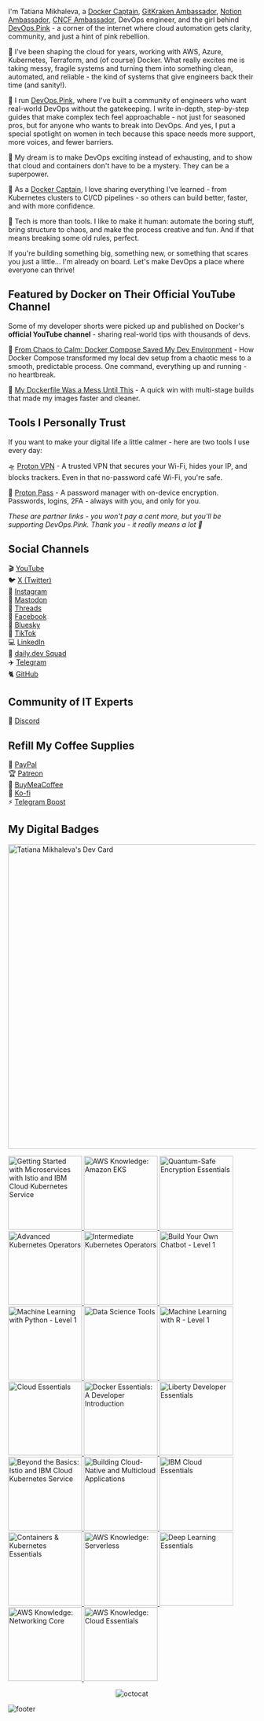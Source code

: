 I'm Tatiana Mikhaleva, a [Docker Captain](https://www.docker.com/captains/tatiana-mikhaleva/), [GitKraken Ambassador](https://www.gitkraken.com/meet-the-gitkraken-ambassadors), [Notion Ambassador](https://www.notion.so/notion/Notion-Ambassador-Program-45448f9b8e704c7bab254bd505c4717c), [CNCF Ambassador](https://www.cncf.io/people/ambassadors/), DevOps engineer, and the girl behind [DevOps.Pink](https://www.devops.pink) - a corner of the internet where cloud automation gets clarity, community, and just a hint of pink rebellion.

💾 I've been shaping the cloud for years, working with AWS, Azure, Kubernetes, Terraform, and (of course) Docker. What really excites me is taking messy, fragile systems and turning them into something clean, automated, and reliable - the kind of systems that give engineers back their time (and sanity!).

💛 I run [DevOps.Pink](https://www.devops.pink), where I've built a community of engineers who want real-world DevOps without the gatekeeping. I write in-depth, step-by-step guides that make complex tech feel approachable - not just for seasoned pros, but for anyone who wants to break into DevOps. And yes, I put a special spotlight on women in tech because this space needs more support, more voices, and fewer barriers.

🚀 My dream is to make DevOps exciting instead of exhausting, and to show that cloud and containers don't have to be a mystery. They can be a superpower.

🐳 As a [Docker Captain](https://www.docker.com/captains/tatiana-mikhaleva/), I love sharing everything I've learned - from Kubernetes clusters to CI/CD pipelines - so others can build better, faster, and with more confidence.

💖 Tech is more than tools. I like to make it human: automate the boring stuff, bring structure to chaos, and make the process creative and fun. And if that means breaking some old rules, perfect.

If you're building something big, something new, or something that scares you just a little… I'm already on board. Let's make DevOps a place where everyone can thrive!

## Featured by Docker on Their Official YouTube Channel

Some of my developer shorts were picked up and published on Docker's **official YouTube channel** - sharing real-world tips with thousands of devs.

🍿 [From Chaos to Calm: Docker Compose Saved My Dev Environment](https://www.youtube.com/shorts/G3n3W_SB4fY) - How Docker Compose transformed my local dev setup from a chaotic mess to a smooth, predictable process. One command, everything up and running - no heartbreak.

🍿 [My Dockerfile Was a Mess Until This](https://youtube.com/shorts/XdS8yRVDFOA) - A quick win with multi-stage builds that made my images faster and cleaner.

## Tools I Personally Trust

If you want to make your digital life a little calmer - here are two tools I use every day:

🛸 [Proton VPN](https://go.getproton.me/SH1dk) - A trusted VPN that secures your Wi-Fi, hides your IP, and blocks trackers. Even in that no-password café Wi-Fi, you're safe.

🔑 [Proton Pass](https://go.getproton.me/SH1dj) - A password manager with on-device encryption. Passwords, logins, 2FA - always with you, and only for you.

_These are partner links - you won't pay a cent more, but you'll be supporting DevOps.Pink. Thank you - it really means a lot 💖_

## Social Channels

🎬 [YouTube](https://www.youtube.com/channel/UCACxfwW1C8KQY1c6nU98VVw?sub_confirmation=1)  
🐦 [X (Twitter)](https://x.com/devopspink)  
🎨 [Instagram](https://www.instagram.com/devopspink/)  
🐘 [Mastodon](https://mastodon.social/@devopspink)  
🧵 [Threads](https://www.threads.net/@devopspink)  
🎸 [Facebook](https://www.facebook.com/devopspink/)  
🦋 [Bluesky](https://bsky.app/profile/devops.pink)  
🎥 [TikTok](https://www.tiktok.com/@devopspink)  
💻 [LinkedIn](https://www.linkedin.com/in/devopspink/)  
📣 [daily.dev Squad](https://app.daily.dev/squads/devopscompass)  
✈️ [Telegram](https://t.me/devopspink)  
🐈 [GitHub](https://github.com/devopspink)

## Community of IT Experts

👾 [Discord](https://devops.army/)

## Refill My Coffee Supplies

💖 [PayPal](https://www.paypal.com/paypalme/devopspink)  
🏆 [Patreon](https://www.patreon.com/devopspink)  
🥤 [BuyMeaCoffee](https://www.buymeacoffee.com/devopspink)  
🍪 [Ko-fi](https://ko-fi.com/devopspink)  
⚡ [Telegram Boost](https://t.me/devopspink?boost)

## My Digital Badges

<a href="https://app.daily.dev/devopspink"><img src="https://api.daily.dev/devcards/v2/wE99MesO20lw9Ax54RJop.png?type=wide&r=24q" width="620" alt="Tatiana Mikhaleva's Dev Card"/></a>

<a href="https://www.credly.com/badges/0ff37567-79db-4d73-91cc-eb4e6e843c8b" title="Getting Started with Microservices with Istio and IBM Cloud Kubernetes Service">
    <img src="https://images.credly.com/size/680x680/images/adcbf36e-8fb6-433c-91d9-10f01eca10ce/blob" width="150" height="150" style="border:0; width:150px; height:auto; max-width:150px; max-height:150px;" alt="Getting Started with Microservices with Istio and IBM Cloud Kubernetes Service">
</a>

<a href="https://www.credly.com/badges/f22d3915-a986-4a17-9426-668e58b0fe49" title="AWS Knowledge: Amazon EKS">
    <img src="https://images.credly.com/size/680x680/images/f5efafe6-ebdc-485c-9ffa-3a05533e634b/blob" width="150" height="150" style="border:0; width:150px; height:auto; max-width:150px; max-height:150px;" alt="AWS Knowledge: Amazon EKS">
</a>

<a href="https://www.credly.com/badges/fd7335c1-807b-44a8-a44b-1e0d62151408" title="Quantum-Safe Encryption Essentials">
    <img src="https://images.credly.com/size/680x680/images/678bcf1d-7baf-4322-9301-3f88d71ef113/blob" width="150" height="150" style="border:0; width:150px; height:auto; max-width:150px; max-height:150px;" alt="Quantum-Safe Encryption Essentials">
</a>

<a href="https://www.credly.com/badges/499cbb7c-06f4-4e40-946c-1d84219cf76d" title="Advanced Kubernetes Operators">
    <img src="https://images.credly.com/size/680x680/images/711b1833-527f-44c1-bece-67c570e480b9/blob" width="150" height="150" style="border:0; width:150px; height:auto; max-width:150px; max-height:150px;" alt="Advanced Kubernetes Operators">
</a>

<a href="https://www.credly.com/badges/6489ecf8-561c-4f48-917b-287cbe113187" title="Intermediate Kubernetes Operators">
    <img src="https://images.credly.com/size/680x680/images/49173e9c-a2ac-4c0f-aae9-e36fd1994413/blob" width="150" height="150" style="border:0; width:150px; height:auto; max-width:150px; max-height:150px;" alt="Intermediate Kubernetes Operators">
</a>

<a href="https://www.credly.com/badges/51a133b5-c098-46de-9fe0-4309ccbfc6b7" title="Build Your Own Chatbot - Level 1">
    <img src="https://images.credly.com/size/680x680/images/745b7433-8c95-4978-87ed-a5b280fcb1aa/blob" width="150" height="150" style="border:0; width:150px; height:auto; max-width:150px; max-height:150px;" alt="Build Your Own Chatbot - Level 1">
</a>

<a href="https://www.credly.com/badges/141ca474-74e2-4008-9182-a58b8367931f" title="Machine Learning with Python - Level 1">
    <img src="https://images.credly.com/size/680x680/images/ede27d34-ab6b-4eef-8808-f266564df2a2/blob" width="150" height="150" style="border:0; width:150px; height:auto; max-width:150px; max-height:150px;" alt="Machine Learning with Python - Level 1">
</a>

<a href="https://www.credly.com/badges/0e8a6abd-cb77-45e6-9c4d-3e551113ca04" title="Data Science Tools">
    <img src="https://images.credly.com/size/680x680/images/aa8b8df6-98d7-4bf5-9546-dd4c1103d718/blob" width="150" height="150" style="border:0; width:150px; height:auto; max-width:150px; max-height:150px;" alt="Data Science Tools">
</a>

<a href="https://www.credly.com/badges/405bf6d1-d677-4c8a-980f-0e9bc278f169" title="Machine Learning with R - Level 1">
    <img src="https://images.credly.com/size/680x680/images/ee9e5c86-e36e-471b-840c-4cf9e481d67a/blob" width="150" height="150" style="border:0; width:150px; height:auto; max-width:150px; max-height:150px;" alt="Machine Learning with R - Level 1">
</a>

<a href="https://www.credly.com/badges/93d2dd44-48fd-417a-ac31-4024083b7db7" title="Cloud Essentials">
    <img src="https://images.credly.com/size/680x680/images/5ee26427-f944-4182-b802-459462184c9a/image.png" width="150" height="150" style="border:0; width:150px; height:auto; max-width:150px; max-height:150px;" alt="Cloud Essentials">
</a>

<a href="https://www.credly.com/badges/6a7dab8d-d8a2-465e-b356-1d94f32b8064" title="Docker Essentials: A Developer Introduction">
    <img src="https://images.credly.com/size/680x680/images/b0c5445a-72a2-46ce-a599-96147e210efb/blob" width="150" height="150" style="border:0; width:150px; height:auto; max-width:150px; max-height:150px;" alt="Docker Essentials: A Developer Introduction">
</a>

<a href="https://www.credly.com/badges/803e1800-9da7-4f02-99b3-5e1f02450440" title="Liberty Developer Essentials">
    <img src="https://images.credly.com/size/680x680/images/a3d67ea4-2423-485f-abf0-8f08b194a3c3/IBM_20Liberty_20Developer_20Essentials.png" width="150" height="150" style="border:0; width:150px; height:auto; max-width:150px; max-height:150px;" alt="Liberty Developer Essentials">
</a>

<a href="https://www.credly.com/badges/2023c67d-7d8a-433d-8648-3747d1ec2778" title="Beyond the Basics: Istio and IBM Cloud Kubernetes Service">
    <img src="https://images.credly.com/size/680x680/images/1cbf0444-1752-4ac8-b43c-3389004bec2a/blob" width="150" height="150" style="border:0; width:150px; height:auto; max-width:150px; max-height:150px;" alt="Beyond the Basics: Istio and IBM Cloud Kubernetes Service">
</a>

<a href="https://www.credly.com/badges/d23e2f54-952b-4dd2-b0bd-7fbfdee228ec" title="Building Cloud-Native and Multicloud Applications">
    <img src="https://images.credly.com/size/680x680/images/a7b5af1d-609a-4595-bfb2-2323b193e831/blob" width="150" height="150" style="border:0; width:150px; height:auto; max-width:150px; max-height:150px;" alt="Building Cloud-Native and Multicloud Applications">
</a>

<a href="https://www.credly.com/badges/3fb9008d-ece1-4864-a7d3-c6f224dddb70" title="IBM Cloud Essentials">
    <img src="https://images.credly.com/size/680x680/images/7d768acf-ce3c-4a05-9778-a5013b1211c9/blob" width="150" height="150" style="border:0; width:150px; height:auto; max-width:150px; max-height:150px;" alt="IBM Cloud Essentials">
</a>

<a href="https://www.credly.com/badges/23c94971-524d-4814-84f6-35593ae299f3" title="Containers & Kubernetes Essentials">
    <img src="https://images.credly.com/size/680x680/images/82966826-6630-4768-80d4-6028b3fab414/image.png" width="150" height="150" style="border:0; width:150px; height:auto; max-width:150px; max-height:150px;" alt="Containers & Kubernetes Essentials">
</a>

<a href="https://www.credly.com/badges/b20e07db-5063-44b7-9c27-79daa4a7111f" title="AWS Knowledge: Serverless">
    <img src="https://images.credly.com/size/680x680/images/0c20a5b7-b4e9-4c2f-8b68-342e00a85e05/blob" width="150" height="150" style="border:0; width:150px; height:auto; max-width:150px; max-height:150px;" alt="AWS Knowledge: Serverless">
</a>

<a href="https://www.credly.com/badges/0b37c3ce-3629-461d-915b-7b7db8e76686" title="Deep Learning Essentials">
    <img src="https://images.credly.com/size/680x680/images/ef4b79d9-5b12-4d26-b4f2-a8fc22b0351b/blob" width="150" height="150" style="border:0; width:150px; height:auto; max-width:150px; max-height:150px;" alt="Deep Learning Essentials">
</a>

<a href="https://www.credly.com/badges/37f8dfb3-dfa3-4b90-9de0-53da9e050fb3" title="AWS Knowledge: Networking Core">
    <img src="https://images.credly.com/size/680x680/images/e1c202b1-bca1-469a-9149-127b4fe891d7/blob" width="150" height="150" style="border:0; width:150px; height:auto; max-width:150px; max-height:150px;" alt="AWS Knowledge: Networking Core">
</a>

<a href="https://www.credly.com/badges/7c0a1128-285b-456e-a6db-e514ffdf6d08" title="AWS Knowledge: Cloud Essentials">
    <img src="https://images.credly.com/size/680x680/images/7cf036b0-c609-4378-a7be-9969e1dea7ab/blob" width="150" height="150" style="border:0; width:150px; height:auto; max-width:150px; max-height:150px;" alt="AWS Knowledge: Cloud Essentials">
</a>

<div align="center">

![octocat](https://user-images.githubusercontent.com/10498744/210113490-e2fad07f-4488-4da8-a656-b9abbdd8cb26.gif)

</div>

![footer](https://user-images.githubusercontent.com/10498744/210157572-1fca0242-8af2-46a6-bfa3-666ffd40ebde.svg)
